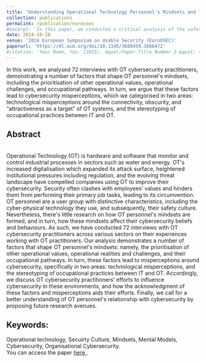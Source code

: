 ```yaml
---
title: "Understanding Operational Technology Personnel's Mindsets and Their Effect on Cybersecurity Perceptions: A Qualitative Study With Operational Technology Cybersecurity Practitioners"
collection: publications
permalink: /publication/eurousec
#excerpt: 'In this paper, we conducted a critical analysis of the safety and security culture literatures, as well as 35 interviews with OT security professionals on the topic of security culture development. Accordingly, our findings demonstrate that both cultures share almost entirely overlapping enabling factors, such as top management leadership and involvement. Moreover, the successful development of safety culture informs security practitioners views on practices such as establishing security management systems and security communications.'
date: 2024-10-20
venue: '2024 European Symposium on Usable Security (EuroUSEC)'
paperurl: 'https://dl.acm.org/doi/10.1145/3688459.3688472'
#citation: 'Your Name, You. (2015). &quot;Paper Title Number 3.&quot; <i>Journal 1</i>. 1(3).'
---
```


 <p>In this work, we analysed 72 interviews with OT cybersecurity practitioners, demonstrating a number of factors that shape OT personnel's mindsets, including the prioritisation of other operational values, operational challenges, and occupational pathways. In turn, we argue that these factors lead to cybersecurity misperceptions, which we categorised in two areas: technological misperceptions around the connectivity, obscurity, and “attractiveness as a target” of OT systems, and the stereotyping of occupational practices between IT and OT.</p>
 

 <h2>Abstract</h2><br>
 Operational Technology (OT) is hardware and software that monitor and control industrial processes in sectors such as water and energy. OT's increased digitalisation which expanded its attack surface, heightened institutional pressures including regulation, and the evolving threat landscape have compelled companies using OT to improve their cybersecurity. Security often clashes with employees’ values and hinders them from performing their primary job tasks, leading to its circumvention. OT personnel are a user group with distinctive characteristics, including the cyber-physical technology they use, and subsequently, their safety culture. Nevertheless, there's little research on how OT personnel's mindsets are formed, and in turn, how these mindsets affect their cybersecurity beliefs and behaviours. 
 As such, we have conducted 72 interviews with OT cybersecurity practitioners across various sectors on their experiences working with OT practitioners. Our analysis demonstrates a number of factors that shape OT personnel's mindsets: namely, the prioritisation of other operational values, operational realities and challenges, and their occupational pathways. In turn, these factors lead to misperceptions around cybersecurity, specifically in two areas: technological misperceptions, and the stereotyping of occupational practices between IT and OT. Accordingly, we discuss OT cybersecurity practitioners’ efforts to influence cybersecurity in these environments, and how the acknowledgment of these factors and misperceptions aids their efforts. Finally, we call for a better understanding of OT personnel's relationship with cybersecurity by proposing future research avenues.

<h2>Keywords:</h2> Operational technology, Secuirty Culture, Mindsets, Mental Models, Cybersecurity, Organisational Cybersecurity. 

 <div class="wordwrap">You can access the paper <a href="https://dl.acm.org/doi/10.1145/3688459.3688472">here </a>.</div>